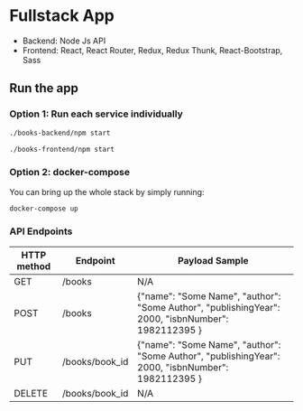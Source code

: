 # Fullstack App
- Backend: Node Js API
- Frontend: React, React Router, Redux, Redux Thunk, React-Bootstrap, Sass 

## Run the app

### Option 1: Run each service individually
```bash
./books-backend/npm start
```
```bash
./books-frontend/npm start
```

### Option 2: docker-compose
You can bring up the whole stack by simply running:
```bash
docker-compose up
```

### API Endpoints
| HTTP method  | Endpoint  | Payload Sample |
| --- | --- | --- |
| GET  | /books  | N/A |
| POST  | /books  | {"name": "Some Name", "author": "Some Author", "publishingYear": 2000, "isbnNumber": 1982112395 } |
| PUT  | /books/book_id  | {"name": "Some Name", "author": "Some Author", "publishingYear": 2000, "isbnNumber": 1982112395 } |
| DELETE  | /books/book_id  | N/A |